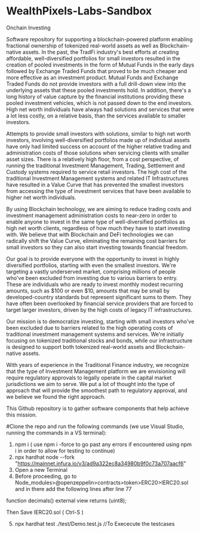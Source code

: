 # WealthPixels-Labs-Sandbox
Onchain Investing

Software repository for supporting a blockchain-powered platform enabling fractional ownership of tokenized real-world assets as well as Blockchain-native assets. In the past, the TradFi industry's best efforts at creating affordable, well-diversified portfolios for small investors resulted in the creation of pooled investments in the form of Mutual Funds in the early days followed by Exchange Traded Funds that proved to be much cheaper and more effective as an investment product. Mutual Funds and Exchange Traded Funds do not provide investors with a full drill-down view into the underlying assets that these pooled investments hold. In addition, there's a long history of value capture by the financial institutions providing these pooled investment vehicles, which is not passed down to the end investors. High net worth individuals have always had solutions and services that were a lot less costly, on a relative basis, than the services available to smaller investors.

Attempts to provide small investors with solutions, similar to high net worth investors, involving well-diversified portfolios made up of individual assets have only had limited success on account of the higher relative trading and administration costs of those solutions when servicing clients with smaller asset sizes. There is a relatively high floor, from a cost perspective, of running the traditional Investment Management, Trading, Settlement and Custody systems required to service retail investors. The high cost of the traditional Investment Management systems and related IT Infrastructures have resulted in a Value Curve that has prevented the smallest investors from accessing the type of investment services that have been available to higher net worth individuals.

By using Blockchain technology, we are aiming to reduce trading costs and investment management administration costs to near-zero in order to enable anyone to invest in the same type of well-diversified portfolios as high net worth clients, regardless of how much they have to start investing with. We believe that with Blockchain and DeFi technologies we can radically shift the Value Curve, eliminating the remaining cost barriers for small investors so they can also start investing towards financial freedom.

Our goal is to provide everyone with the opportunity to invest in highly diversified portfolios, starting with even the smallest investors. We're targeting a vastly underserved market, comprising millions of people who've been excluded from investing due to various barriers to entry. These are individuals who are ready to invest monthly modest recurring amounts, such as $100 or even $10, amounts that may be small by developed-country standards but represent significant sums to them. They have often been overlooked by financial service providers that are forced to target larger investors, driven by the high costs of legacy IT infrastructures.

Our mission is to democratize investing, starting with small investors who've been excluded due to barriers related to the high operating costs of traditional investment management systems and services. We're initially focusing on tokenized traditional stocks and bonds, while our infrastructure is designed to support both tokenized real-world assets and Blockchain-native assets.

With years of experience in the Traditional Finance industry, we recognize that the type of Investment Management platform we are envisioning will require regulatory approvals to legally operate in the capital market jurisdictions we aim to serve. We put a lot of thought into the type of approach that will provide the smoothest path to regulatory approval, and we believe we found the right approach.

This Github repository is to gather software components that help achieve this mission.


#Clone the repo and run the following commands (we use Visual Studio, running the commands in a VS terminal):
1. npm i  ( use   npm i -force    to go past any errors if encountered using   npm i   in order to allow for testing to continue)
2. npx hardhat node --fork "https://mainnet.infura.io/v3/ad9a322ec8a34980b9f0c73a707aacf6"
3. Open a new Terminal
4. Before proceeding, go to Node_modules>@openzeppelin>contracts>token>ERC20>IERC20.sol  and in there add the following lines after line 77

 function decimals() external view returns (uint8);

Then Save IERC20.sol ( Ctrl-S )


5. npx hardhat test ./test/Demo.test.js //To Exececute the testcases
